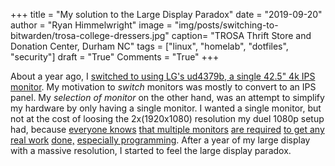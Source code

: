 +++
title  = "My solution to the Large Display Paradox"
date   = "2019-09-20"
author = "Ryan Himmelwright"
image  = "img/posts/switching-to-bitwarden/trosa-college-dressers.jpg"
caption= "TROSA Thrift Store and Donation Center, Durham NC"
tags   = ["linux", "homelab", "dotfiles", "security"]
draft  = "True"
Comments = "True"
+++

About a year ago, I [switched to using LG's ud4379b, a single 42.5" 4k IPS
monitor](/post/new-lgud4379b/). My motivation to *switch* monitors was mostly
to convert to an IPS panel. My *selection of monitor* on the other hand, was an
attempt to simplify my hardware by only having a single monitor. I wanted a
single monitor, but not at the cost of loosing the 2x(1920x1080) resolution my
duel 1080p setup had, because [everyone knows]() [that multiple monitors]()
[are required]() [to get any real work]() [done,]() [especially programming]().
After a year of my large display with a massive resolution, I started to
feel the large  display paradox.
<!--more-->

